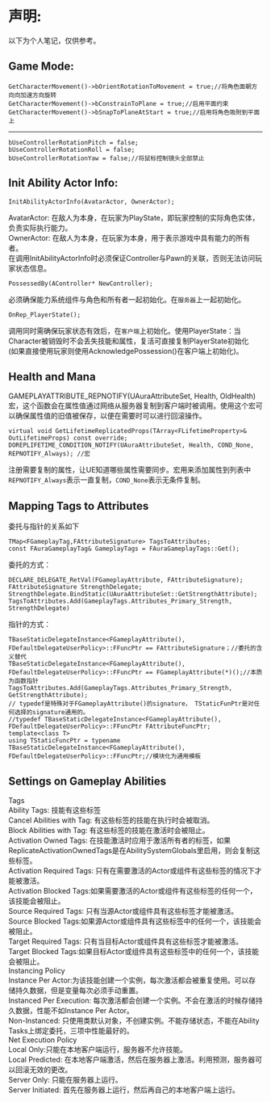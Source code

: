声明:
=
以下为个人笔记，仅供参考。

Game Mode:
-
    GetCharacterMovement()->bOrientRotationToMovement = true;//将角色面朝方向向加速方向旋转
    GetCharacterMovement()->bConstrainToPlane = true;//启用平面约束
    GetCharacterMovement()->bSnapToPlaneAtStart = true;//启用将角色吸附到平面上
----------------------------------------------------------------------------------------------------
    bUseControllerRotationPitch = false;
    bUseControllerRotationRoll = false;
    bUseControllerRotationYaw = false;//将鼠标控制镜头全部禁止

Init Ability Actor Info:
-	
    InitAbilityActorInfo(AvatarActor, OwnerActor);
AvatarActor: 在敌人为本身，在玩家为PlayState，即玩家控制的实际角色实体，负责实际执行能力。<br>
OwnerActor: 在敌人为本身，在玩家为本身，用于表示游戏中具有能力的所有者。<br>
在调用InitAbilityActorInfo时必须保证Controller与Pawn的关联，否则无法访问玩家状态信息。

    PossessedBy(AController* NewController);
必须确保能力系统组件与角色和所有者一起初始化。在`服务器`上一起初始化。

    OnRep_PlayerState();
调用同时需确保玩家状态有效后，在`客户端`上初始化。使用PlayerState：当Character被销毁时不会丢失技能和属性，复活可直接复制PlayerState初始化<br>
(如果直接使用玩家则使用AcknowledgePossession()在客户端上初始化)。<br>

Health and Mana
-
GAMEPLAYATTRIBUTE_REPNOTIFY(UAuraAttributeSet, Health, OldHealth)
宏，这个函数会在属性值通过网络从服务器复制到客户端时被调用。使用这个宏可以确保属性值的旧值被保存，以便在需要时可以进行回滚操作。

    virtual void GetLifetimeReplicatedProps(TArray<FLifetimeProperty>& OutLifetimeProps) const override;
    DOREPLIFETIME_CONDITION_NOTIFY(UAuraAttributeSet, Health, COND_None, REPNOTIFY_Always); //宏
注册需要复制的属性，让UE知道哪些属性需要同步。宏用来添加属性到列表中`REPNOTIFY_Always`表示一直复制，`COND_None`表示无条件复制。

Mapping Tags to Attributes
-
委托与指针的关系如下

    TMap<FGameplayTag,FAttributeSignature> TagsToAttributes;
    const FAuraGameplayTag& GameplayTags = FAuraGameplayTags::Get();
委托的方式：

    DECLARE_DELEGATE_RetVal(FGameplayAttribute, FAttributeSignature);
    FAttributeSignature StrengthDelegate;
    StrengthDelegate.BindStatic(UAuraAttributeSet::GetStrengthAttribute);
    TagsToAttributes.Add(GameplayTags.Attributes_Primary_Strength, StrengthDelegate)
指针的方式：

    TBaseStaticDelegateInstance<FGameplayAttribute(), FDefaultDelegateUserPolicy>::FFuncPtr == FAttributeSignature；//委托的含义替代
    TBaseStaticDelegateInstance<FGameplayAttribute(), FDefaultDelegateUserPolicy>::FFuncPtr == FGameplayAttribute(*)();//本质为函数指针
    TagsToAttributes.Add(GameplayTags.Attributes_Primary_Strength, GetStrengthAttribute);
    // typedef是特殊对于FGameplayAttribute()的signature， TStaticFunPtr是对任何选择的signature通用的。
    //typedef TBaseStaticDelegateInstance<FGameplayAttribute(), FDefaultDelegateUserPolicy>::FFuncPtr FAttributeFuncPtr;
    template<class T>
    using TStaticFuncPtr = typename TBaseStaticDelegateInstance<FGameplayAttribute(), FDefaultDelegateUserPolicy>::FFuncPtr;//模块化为通用模板

Settings on Gameplay Abilities
-
Tags  
Ability Tags: 技能有这些标签  
Cancel Abilities with Tag: 有这些标签的技能在执行时会被取消。  
Block Abilities with Tag: 有这些标签的技能在激活时会被阻止。  
Activation Owned Tags: 在技能激活时应用于激活所有者的标签，如果ReplicateActivationOwnedTags是在AbilitySystemGlobals里启用，则会复制这些标签。  
Activation Required Tags: 只有在需要激活的Actor或组件有这些标签的情况下才能被激活。  
Activation Blocked Tags:如果需要激活的Actor或组件有这些标签的任何一个，该技能会被阻止。  
Source Required Tags: 只有当源Actor或组件具有这些标签才能被激活。  
Source Blocked Tags:如果源Actor或组件具有这些标签中的任何一个，该技能会被阻止。  
Target Required Tags: 只有当目标Actor或组件具有这些标签才能被激活。  
Target Blocked Tags:如果目标Actor或组件具有这些标签中的任何一个，该技能会被阻止。  
Instancing Policy  
Instance Per Actor:为该技能创建一个实例，每次激活都会被重复使用。可以存储持久数据，但是变量每次必须手动重置。  
Instanced Per Execution: 每次激活都会创建一个实例。不会在激活的时候存储持久数据，性能不如Instance Per Actor。  
Non-Instanced: 只使用类默认对象，不创建实例。不能存储状态，不能在Ability Tasks上绑定委托，三项中性能最好的。  
Net Execution Policy  
Local Only:只能在本地客户端运行，服务器不允许技能。  
Local Predicted: 在本地客户端激活，然后在服务器上激活。利用预测，服务器可以回滚无效的更改。  
Server Only: 只能在服务器上运行。  
Server Initiated: 首先在服务器上运行，然后再自己的本地客户端上运行。  
